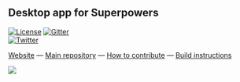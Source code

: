## Desktop app for Superpowers

[![License](https://img.shields.io/badge/license-ISC-blue.svg)](https://github.com/superpowers/superpowers-app/blob/master/LICENSE.txt)
[![Gitter](https://img.shields.io/gitter/room/superpowers/dev.svg)](https://gitter.im/superpowers/dev)  
[![Twitter](https://img.shields.io/twitter/follow/SuperpowersDev.svg?style=social)](https://twitter.com/SuperpowersDev)

[Website](http://superpowers-html5.com/) —
[Main repository](https://github.com/togimaro/superpowers-core) —
[How to contribute](http://docs.superpowers-html5.com/en/development/how-to-contribute) —
[Build instructions](http://docs.superpowers-html5.com/en/development/building-superpowers)

![](http://i.imgur.com/xqspDRS.gif)

